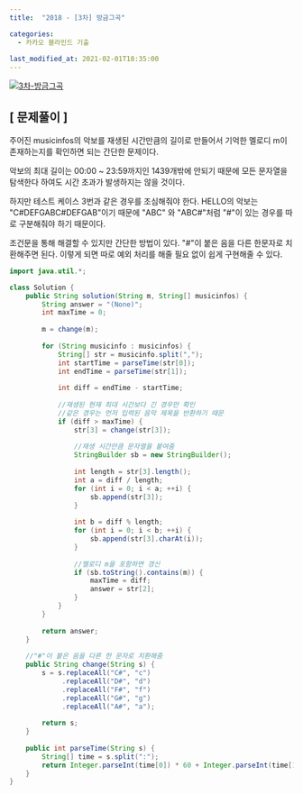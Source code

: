```yaml
---
title:  "2018 - [3차] 방금그곡"

categories:
  - 카카오 블라인드 기출
  
last_modified_at: 2021-02-01T18:35:00
---
```


[![3차-방금그곡](https://user-images.githubusercontent.com/53072057/106420743-9e659580-649e-11eb-8759-ac4eb35b590f.JPG)](https://programmers.co.kr/learn/courses/30/lessons/17683)  

<h2>[ 문제풀이 ]</h2>  
주어진 musicinfos의 악보를 재생된 시간만큼의 길이로 만들어서 기억한 멜로디 m이 존재하는지를 확인하면 되는 간단한 문제이다.  

악보의 최대 길이는 00:00 ~ 23:59까지인 1439개밖에 안되기 때문에 모든 문자열을 탐색한다 하여도 시간 초과가 발생하지는 않을 것이다.  

하지만 테스트 케이스 3번과 같은 경우를 조심해줘야 한다. HELLO의 악보는 "C#DEFGABC#DEFGAB"이기 때문에 "ABC" 와 "ABC#"처럼 "#"이 있는 경우를 따로 구분해줘야 하기 때문이다.  

조건문을 통해 해결할 수 있지만 간단한 방법이 있다. "#"이 붙은 음을 다른 한문자로 치환해주면 된다. 이렇게 되면 따로 예외 처리를 해줄 필요 없이 쉽게 구현해줄 수 있다.  

```java
import java.util.*;

class Solution {
    public String solution(String m, String[] musicinfos) {
        String answer = "(None)";
        int maxTime = 0;
        
        m = change(m);
        
        for (String musicinfo : musicinfos) {
            String[] str = musicinfo.split(",");
            int startTime = parseTime(str[0]);
            int endTime = parseTime(str[1]);
            
            int diff = endTime - startTime;
            
            //재생된 현재 최대 시간보다 긴 경우만 확인
            //같은 경우는 먼저 입력된 음악 제목을 반환하기 때문
            if (diff > maxTime) {
                str[3] = change(str[3]);
                
                //재생 시간만큼 문자열을 붙여줌
                StringBuilder sb = new StringBuilder();
                
                int length = str[3].length();
                int a = diff / length;
                for (int i = 0; i < a; ++i) {
                    sb.append(str[3]);
                }
                
                int b = diff % length;
                for (int i = 0; i < b; ++i) {
                    sb.append(str[3].charAt(i));
                }
                
                //멜로디 m을 포함하면 갱신
                if (sb.toString().contains(m)) {
                    maxTime = diff;
                    answer = str[2];
                }
            }
        }
        
        return answer;
    }
    
    //"#"이 붙은 음을 다른 한 문자로 치환해줌
    public String change(String s) {
        s = s.replaceAll("C#", "c")
        	 .replaceAll("D#", "d")
        	 .replaceAll("F#", "f")
             .replaceAll("G#", "g")
             .replaceAll("A#", "a");
        
        return s;
    }
    
    public int parseTime(String s) {
        String[] time = s.split(":");
        return Integer.parseInt(time[0]) * 60 + Integer.parseInt(time[1]);
    }
}
```